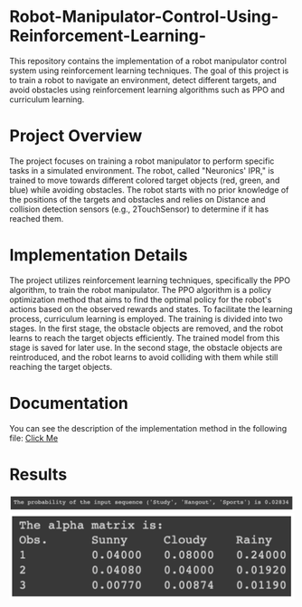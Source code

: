 # Robot-Manipulator-Control-Using-Reinforcement-Learning-
This repository contains the implementation of a robot manipulator control system using reinforcement learning techniques. The goal of this project is to train a robot to navigate an environment, detect different targets, and avoid obstacles using reinforcement learning algorithms such as PPO and curriculum learning.

# Project Overview
The project focuses on training a robot manipulator to perform specific tasks in a simulated environment. The robot, called "Neuronics' IPR," is trained to move towards different colored target objects (red, green, and blue) while avoiding obstacles. The robot starts with no prior knowledge of the positions of the targets and obstacles and relies on Distance and collision detection sensors (e.g., 2TouchSensor) to determine if it has reached them.

# Implementation Details
The project utilizes reinforcement learning techniques, specifically the PPO algorithm, to train the robot manipulator. The PPO algorithm is a policy optimization method that aims to find the optimal policy for the robot's actions based on the observed rewards and states.
To facilitate the learning process, curriculum learning is employed. The training is divided into two stages. In the first stage, the obstacle objects are removed, and the robot learns to reach the target objects efficiently. The trained model from this stage is saved for later use. In the second stage, the obstacle objects are reintroduced, and the robot learns to avoid colliding with them while still reaching the target objects.

# Documentation
You can see the description of the implementation method in the following file:
[Click Me](https://github.com/kiananvari/HMMEvaluationKit/raw/main/Documentation.pdf)

# Results
![App Screenshot](https://raw.githubusercontent.com/kiananvari/HMMEvaluationKit/main/Results/1.png)
![App Screenshot](https://raw.githubusercontent.com/kiananvari/HMMEvaluationKit/main/Results/2.png)
